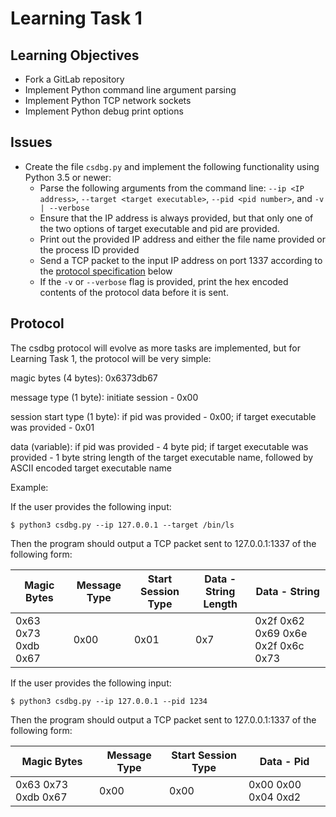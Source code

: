 # Learning Task 1

## Learning Objectives

* Fork a GitLab repository
* Implement Python command line argument parsing
* Implement Python TCP network sockets
* Implement Python debug print options

## Issues

* Create the file `csdbg.py` and implement the following functionality
  using Python 3.5 or newer:
    * Parse the following arguments from the command line: `--ip <IP address>`,
      `--target <target executable>`, `--pid <pid number>`, and 
      `-v | --verbose`
    * Ensure that the IP address is always provided, but that only one of the
      two options of target executable and pid are provided.
    * Print out the provided IP address and either the file name provided or
      the process ID provided
    * Send a TCP packet to the input IP address on port 1337 according to the
      [protocol specification](#Protocol) below
    * If the `-v` or `--verbose` flag is provided, print the hex encoded
      contents of the protocol data before it is sent.

## Protocol

The csdbg protocol will evolve as more tasks are implemented, but for Learning
Task 1, the protocol will be very simple:

magic bytes (4 bytes): 0x6373db67

message type (1 byte): initiate session - 0x00

session start type (1 byte): if pid was provided - 0x00; if target executable 
was provided - 0x01  

data (variable): if pid was provided - 4 byte pid; if target 
executable was provided - 1 byte string length of the target executable name, 
followed by ASCII encoded target executable name  

Example:

If the user provides the following input:
```
$ python3 csdbg.py --ip 127.0.0.1 --target /bin/ls
```

Then the program should output a TCP packet sent to 127.0.0.1:1337 of the 
following form:

| Magic Bytes | Message Type | Start Session Type | Data - String Length | Data - String |
|-------------|--------------|--------------------|----------------------|---------------|
| 0x63 0x73 0xdb 0x67 | 0x00 | 0x01 | 0x7 | 0x2f 0x62 0x69 0x6e 0x2f 0x6c 0x73 |


If the user provides the following input:
```
$ python3 csdbg.py --ip 127.0.0.1 --pid 1234
```

Then the program should output a TCP packet sent to 127.0.0.1:1337 of the
following form:

| Magic Bytes | Message Type | Start Session Type | Data - Pid |
|-------------|--------------|--------------------|------------|
| 0x63 0x73 0xdb 0x67 | 0x00 | 0x00 | 0x00 0x00 0x04 0xd2 |
